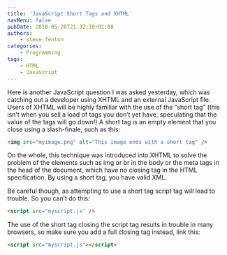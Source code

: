 ```yaml
---
title: 'JavaScript Short Tags and XHTML'
navMenu: false
pubDate: 2010-05-20T21:32:10+01:00
authors:
    - steve-fenton
categories:
    - Programming
tags:
    - HTML
    - JavaScript
---
```


Here is another JavaScript question I was asked yesterday, which was catching out a developer using XHTML and an external JavaScript file. Users of XHTML will be highly familiar with the use of the “short tag” (this isn’t when you sell a load of tags you don’t yet have, speculating that the value of the tags will go down!) A short tag is an empty element that you close using a slash-finale, such as this:

```html
<img src="myimage.png" alt="This image ends with a short tag" />
```

On the whole, this technique was introduced into XHTML to solve the problem of the elements such as img or br in the body or the meta tags in the head of the document, which have no closing tag in the HTML specification. By using a short tag, you have valid XML.

Be careful though, as attempting to use a short tag script tag will lead to trouble. So you can’t do this:

```html
<script src="myscript.js" />
```

The use of the short tag closing the script tag results in trouble in many browsers, so make sure you add a full closing tag instead, link this:

```html
<script src="myscript.js"></script>
```